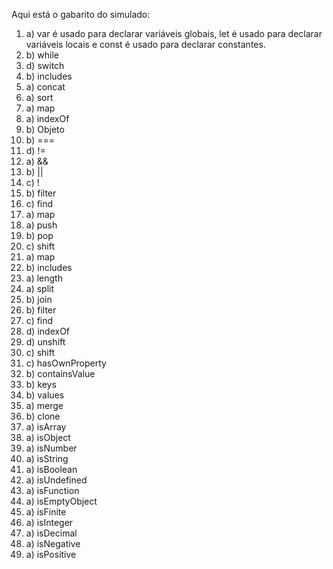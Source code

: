 Aqui está o gabarito do simulado:

1) a) var é usado para declarar variáveis globais, let é usado para declarar variáveis locais e const é usado para declarar constantes.
2) b) while
3) d) switch
4) b) includes
5) a) concat
6) a) sort
7) a) map
8) a) indexOf
9) b) Objeto
10) b) ===
11) d) !=
12) a) &&
13) b) ||
14) c) !
15) b) filter
16) c) find
17) a) map
18) a) push
19) b) pop
20) c) shift
21) a) map
22) b) includes
23) a) length
24) a) split
25) b) join
26) b) filter
27) c) find
28) d) indexOf
29) d) unshift
30) c) shift
31) c) hasOwnProperty
32) b) containsValue
33) b) keys
34) b) values
35) a) merge
36) b) clone
37) a) isArray
38) a) isObject
39) a) isNumber
40) a) isString
41) a) isBoolean
42) a) isUndefined
43) a) isFunction
44) a) isEmptyObject
45) a) isFinite
46) a) isInteger
47) a) isDecimal
48) a) isNegative
49) a) isPositive

